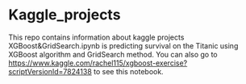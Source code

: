 # Kaggle_projects
This repo contains information about kaggle projects
XGBoost&GridSearch.ipynb is predicting survival on the Titanic using XGBoost algorithm and GridSearch method.
You can also go to https://www.kaggle.com/rachel115/xgboost-exercise?scriptVersionId=7824138 to see this notebook.
